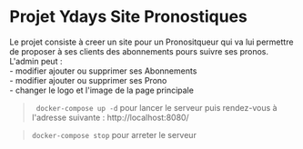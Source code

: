 # Projet Ydays Site Pronostiques

Le projet consiste à creer un site pour un Pronositqueur qui va lui permettre de proposer à ses clients des abonnements pours suivre ses pronos.<br/>
L'admin peut : <br/>
        - modifier ajouter ou supprimer ses Abonnements<br/>
        - modifier ajouter ou supprimer ses Prono<br>
        - changer le logo et l'image de la page principale

>` docker-compose up -d` pour lancer le serveur
> puis rendez-vous à l'adresse suivante : http://localhost:8080/

> `docker-compose stop` pour arreter le serveur




